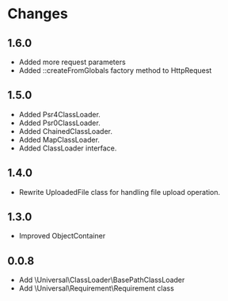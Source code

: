 # Changes

## 1.6.0

- Added more request parameters
- Added ::createFromGlobals factory method to HttpRequest

## 1.5.0

- Added Psr4ClassLoader.
- Added Psr0ClassLoader.
- Added ChainedClassLoader.
- Added MapClassLoader.
- Added ClassLoader interface.

## 1.4.0

- Rewrite UploadedFile class for handling file upload operation.

## 1.3.0

- Improved ObjectContainer

## 0.0.8
- Add \Universal\ClassLoader\BasePathClassLoader
- Add \Universal\Requirement\Requirement class
